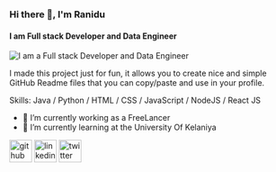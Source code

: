 ### Hi there 👋, I'm Ranidu  
#### I am Full stack Developer and Data Engineer
![I am a Full stack Developer and Data Engineer](https://i.im.ge/2022/07/28/F9LIKC.png)

I made this project just for fun, it allows you to create nice and simple GitHub Readme files that you can copy/paste and use in your profile.

Skills: Java / Python / HTML / CSS / JavaScript / NodeJS / React JS  

- 🔭 I’m currently working as a FreeLancer 
- 🌱 I’m currently learning at the University Of Kelaniya 


[<img src='https://cdn.jsdelivr.net/npm/simple-icons@3.0.1/icons/github.svg' alt='github' height='40'>](https://github.com/https://github.com/Ranidugamage)  [<img src='https://cdn.jsdelivr.net/npm/simple-icons@3.0.1/icons/linkedin.svg' alt='linkedin' height='40'>](https://www.linkedin.com/in/www.linkedin.com/in/ranidu-gamage/)  [<img src='https://cdn.jsdelivr.net/npm/simple-icons@3.0.1/icons/twitter.svg' alt='twitter' height='40'>](https://twitter.com/https://twitter.com/ranidu_gamage)  

